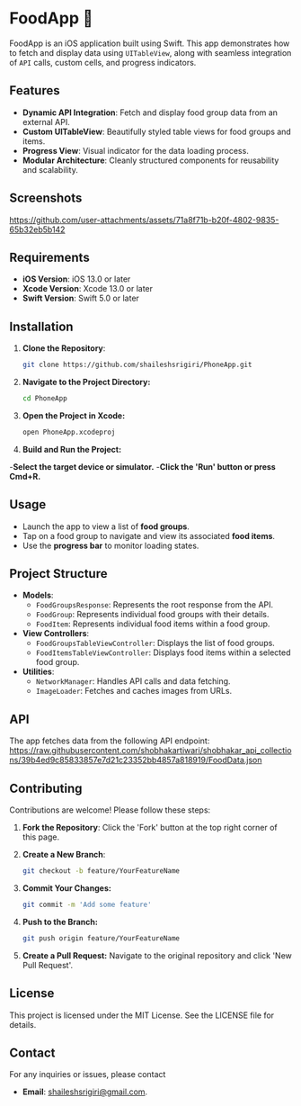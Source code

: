# FoodApp 🍔

FoodApp is an iOS application built using Swift. This app demonstrates how to fetch and display data using `UITableView`, along with seamless integration of `API` calls, custom cells, and progress indicators.

## Features

- **Dynamic API Integration**: Fetch and display food group data from an external API.
- **Custom UITableView**: Beautifully styled table views for food groups and items.
- **Progress View**: Visual indicator for the data loading process.
- **Modular Architecture**: Cleanly structured components for reusability and scalability.

## Screenshots
https://github.com/user-attachments/assets/71a8f71b-b20f-4802-9835-65b32eb5b142


## Requirements

- **iOS Version**: iOS 13.0 or later
- **Xcode Version**: Xcode 13.0 or later
- **Swift Version**: Swift 5.0 or later

## Installation

1. **Clone the Repository**:
   ```bash
   git clone https://github.com/shaileshsrigiri/PhoneApp.git

2. **Navigate to the Project Directory:**
   ```bash
   cd PhoneApp

3. **Open the Project in Xcode:**
   ```bash
   open PhoneApp.xcodeproj

4. **Build and Run the Project:**

-**Select the target device or simulator.**
-**Click the 'Run' button or press Cmd+R.**

## Usage

- Launch the app to view a list of **food groups**.
- Tap on a food group to navigate and view its associated **food items**.
- Use the **progress bar** to monitor loading states.

## Project Structure

- **Models**:
  - `FoodGroupsResponse`: Represents the root response from the API.
  - `FoodGroup`: Represents individual food groups with their details.
  - `FoodItem`: Represents individual food items within a food group.
- **View Controllers**:
  - `FoodGroupsTableViewController`: Displays the list of food groups.
  - `FoodItemsTableViewController`: Displays food items within a selected food group.
- **Utilities**:
  - `NetworkManager`: Handles API calls and data fetching.
  - `ImageLoader`: Fetches and caches images from URLs.

## API

The app fetches data from the following API endpoint:
https://raw.githubusercontent.com/shobhakartiwari/shobhakar_api_collections/39b4ed9c85833857e7d21c23352bb4857a818919/FoodData.json

## Contributing

Contributions are welcome! Please follow these steps:

1. **Fork the Repository**: Click the 'Fork' button at the top right corner of this page.

2. **Create a New Branch**:
   ```bash
   git checkout -b feature/YourFeatureName
3. **Commit Your Changes:**
   ```bash
   git commit -m 'Add some feature'
4. **Push to the Branch:**
   ```bash
   git push origin feature/YourFeatureName
5. **Create a Pull Request:** Navigate to the original repository and click 'New Pull Request'.

## License
This project is licensed under the MIT License. See the LICENSE file for details.


## Contact
For any inquiries or issues, please contact 
- **Email**: shaileshsrigiri@gmail.com.


